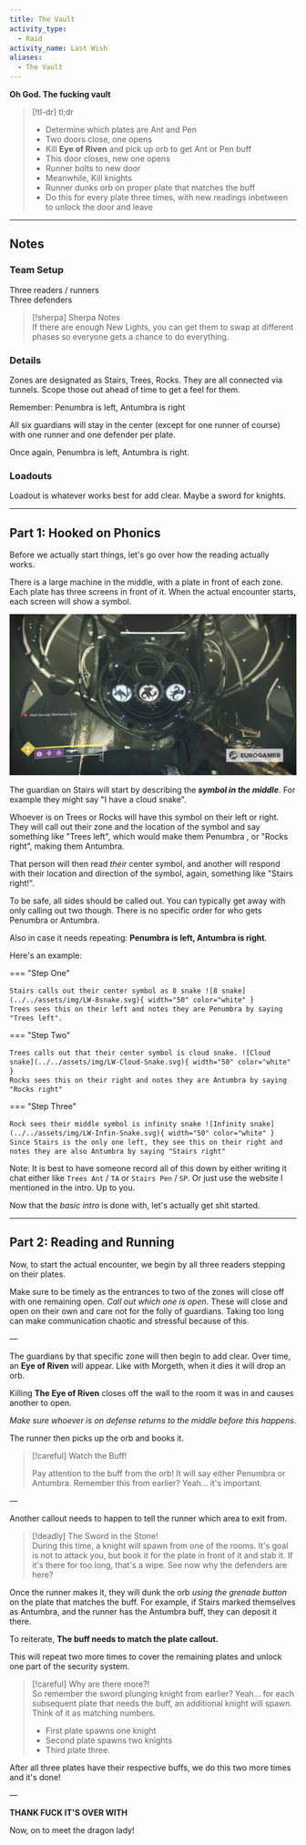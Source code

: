 ```yaml
---
title: The Vault  
activity_type:
  - Raid
activity_name: Last Wish  
aliases:
  - The Vault
---
```


  
**Oh God. The fucking vault**  

> [!tl-dr]  tl;dr
> - Determine which plates are Ant and Pen  
> - Two doors close, one opens  
> - Kill **Eye of Riven** and pick up orb to get Ant or Pen buff  
> - This door closes, new one opens  
> - Runner bolts to new door  
> - Meanwhile, Kill knights  
> - Runner dunks orb on proper plate that matches the buff  
> - Do this for every plate three times, with new readings inbetween to unlock the door and leave  

---  
  

## Notes  

  

### Team Setup  

  
Three readers / runners  
Three defenders  

> [!sherpa] Sherpa Notes  
> If there are enough New Lights, you can get them to swap at different phases so everyone gets a chance to do everything.  

### Details  

  
Zones are designated as Stairs, Trees, Rocks. They are all connected via tunnels. Scope those out ahead of time to get a feel for them.  
  
Remember: Penumbra is left, Antumbra is right  
  
All six guardians will stay in the center (except for one runner of course) with one runner and one defender per plate.  
  
Once again, Penumbra is left, Antumbra is right.  
  

### Loadouts  

  
Loadout is whatever works best for add clear. Maybe a sword for knights.  
  
----  
  

## Part 1: Hooked on Phonics  

  
Before we actually start things, let's go over how the reading actually works.  
  
There is a large machine in the middle, with a plate in front of each zone. Each plate has three screens in front of it. When the actual encounter starts, each screen will show a symbol.  
  
![Vault Screen](../../assets/img/LW-Vault-Screen.png)
  
The guardian on Stairs will start by describing the ***symbol in the middle***. For example they might say "I have a cloud snake".  
  
Whoever is on Trees or Rocks will have this symbol on their left or right. They will call out their zone and the location of the symbol and say something like "Trees left", which would make them Penumbra , or "Rocks right", making them Antumbra.  
   
That person will then read *their* center symbol, and another will respond with their location and direction of the symbol, again, something like "Stairs right!".  
   
To be safe, all sides should be called out. You can typically get away with only calling out two though. There is no specific order for who gets Penumbra or Antumbra.  
  
Also in case it needs repeating: **Penumbra is left, Antumbra is right**.

Here's an example:

=== "Step One"

    Stairs calls out their center symbol as 8 snake ![8 snake](../../assets/img/LW-8snake.svg){ width="50" color="white" } 
    Trees sees this on their left and notes they are Penumbra by saying "Trees left".
   

=== "Step Two"

    Trees calls out that their center symbol is cloud snake. ![Cloud snake](../../assets/img/LW-Cloud-Snake.svg){ width="50" color="white" }
    Rocks sees this on their right and notes they are Antumbra by saying "Rocks right"
    

=== "Step Three"

    Rock sees their middle symbol is infinity snake ![Infinity snake](../../assets/img/LW-Infin-Snake.svg){ width="50" color="white" }
    Since Stairs is the only one left, they see this on their right and notes they are also Antumbra by saying "Stairs right"

Note: It is best to have someone record all of this down by either writing it chat either like `Trees Ant` / `TA` or `Stairs Pen` / `SP`. Or just use the website I mentioned in the intro. Up to you.  

Now that the *basic intro* is done with, let's actually get shit started.  
  
----  

## Part 2: Reading and Running  

Now, to start the actual encounter, we begin by all three readers stepping on their plates.  
  
Make sure to be timely as the entrances to two of the zones will close off with one remaining open. *Call out which one is open*. These will close and open on their own and care not for the folly of guardians. Taking too long can make communication chaotic and stressful because of this.  
  
—  
  
The guardians by that specific zone will then begin to add clear. Over time, an **Eye of Riven** will appear. Like with Morgeth, when it dies it will drop an orb.  
  
Killing **The Eye of Riven** closes off the wall to the room it was in and causes another to open.  
  
*Make sure whoever is on defense returns to the middle before this happens*.  
  
The runner then picks up the orb and books it.  

> [!careful] Watch the Buff!  
>
> Pay attention to the buff from the orb! It will say either Penumbra or Antumbra. Remember this from earlier? Yeah... it's important.  

—  
  
Another callout needs to happen to tell the runner which area to exit from.  

> [!deadly] The Sword in the Stone!  
> During this time, a knight will spawn from one of the rooms. It's goal is not to attack you, but book it for the plate in front of it and stab it. If it's there for too long, that's a wipe. See now why the defenders are here?  

Once the runner makes it, they will dunk the orb *using the grenade button* on the plate that matches the buff. For example, if Stairs marked themselves as Antumbra, and the runner has the Antumbra buff, they can deposit it there.  
  
To reiterate, **The buff needs to match the plate callout.**  
  
This will repeat two more times to cover the remaining plates and unlock one part of the security system.  

> [!careful] Why are there more?!  
> So remember the sword plunging knight from earlier? Yeah... for each subsequent plate that needs the buff, an additional knight will spawn. Think of it as matching numbers.  
> - First plate spawns one knight  
> - Second plate spawns two knights  
> - Third plate three.  

After all three plates have their respective buffs, we do this two more times and it's done!  
  
—  
  
**THANK FUCK IT'S OVER WITH**  
  
Now, on to meet the dragon lady!  
